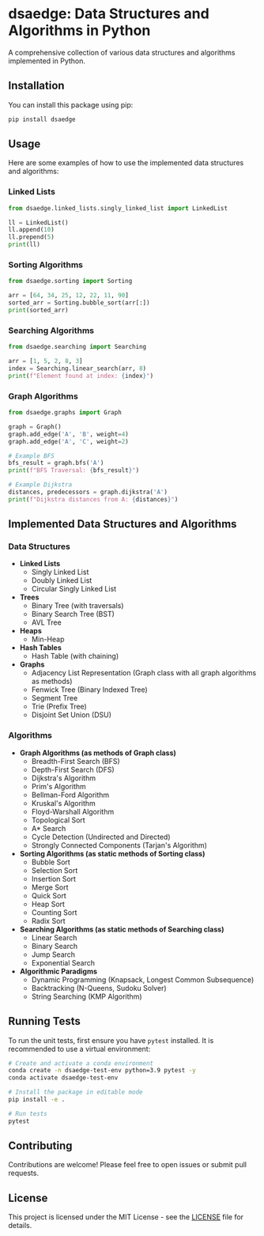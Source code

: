 # dsaedge: Data Structures and Algorithms in Python

A comprehensive collection of various data structures and algorithms implemented in Python.

## Installation

You can install this package using pip:

```bash
pip install dsaedge
```

## Usage

Here are some examples of how to use the implemented data structures and algorithms:

### Linked Lists

```python
from dsaedge.linked_lists.singly_linked_list import LinkedList

ll = LinkedList()
ll.append(10)
ll.prepend(5)
print(ll)
```

### Sorting Algorithms

```python
from dsaedge.sorting import Sorting

arr = [64, 34, 25, 12, 22, 11, 90]
sorted_arr = Sorting.bubble_sort(arr[:])
print(sorted_arr)
```

### Searching Algorithms

```python
from dsaedge.searching import Searching

arr = [1, 5, 2, 8, 3]
index = Searching.linear_search(arr, 8)
print(f"Element found at index: {index}")
```

### Graph Algorithms

```python
from dsaedge.graphs import Graph

graph = Graph()
graph.add_edge('A', 'B', weight=4)
graph.add_edge('A', 'C', weight=2)

# Example BFS
bfs_result = graph.bfs('A')
print(f"BFS Traversal: {bfs_result}")

# Example Dijkstra
distances, predecessors = graph.dijkstra('A')
print(f"Dijkstra distances from A: {distances}")
```

## Implemented Data Structures and Algorithms

### Data Structures

*   **Linked Lists**
    *   Singly Linked List
    *   Doubly Linked List
    *   Circular Singly Linked List
*   **Trees**
    *   Binary Tree (with traversals)
    *   Binary Search Tree (BST)
    *   AVL Tree
*   **Heaps**
    *   Min-Heap
*   **Hash Tables**
    *   Hash Table (with chaining)
*   **Graphs**
    *   Adjacency List Representation (Graph class with all graph algorithms as methods)
    *   Fenwick Tree (Binary Indexed Tree)
    *   Segment Tree
    *   Trie (Prefix Tree)
    *   Disjoint Set Union (DSU)

### Algorithms

*   **Graph Algorithms (as methods of Graph class)**
    *   Breadth-First Search (BFS)
    *   Depth-First Search (DFS)
    *   Dijkstra's Algorithm
    *   Prim's Algorithm
    *   Bellman-Ford Algorithm
    *   Kruskal's Algorithm
    *   Floyd-Warshall Algorithm
    *   Topological Sort
    *   A* Search
    *   Cycle Detection (Undirected and Directed)
    *   Strongly Connected Components (Tarjan's Algorithm)
*   **Sorting Algorithms (as static methods of Sorting class)**
    *   Bubble Sort
    *   Selection Sort
    *   Insertion Sort
    *   Merge Sort
    *   Quick Sort
    *   Heap Sort
    *   Counting Sort
    *   Radix Sort
*   **Searching Algorithms (as static methods of Searching class)**
    *   Linear Search
    *   Binary Search
    *   Jump Search
    *   Exponential Search
*   **Algorithmic Paradigms**
    *   Dynamic Programming (Knapsack, Longest Common Subsequence)
    *   Backtracking (N-Queens, Sudoku Solver)
    *   String Searching (KMP Algorithm)

## Running Tests

To run the unit tests, first ensure you have `pytest` installed. It is recommended to use a virtual environment:

```bash
# Create and activate a conda environment
conda create -n dsaedge-test-env python=3.9 pytest -y
conda activate dsaedge-test-env

# Install the package in editable mode
pip install -e .

# Run tests
pytest
```

## Contributing

Contributions are welcome! Please feel free to open issues or submit pull requests.

## License

This project is licensed under the MIT License - see the [LICENSE](LICENSE) file for details.